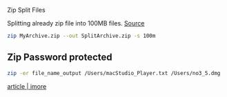


Zip Split Files

Splitting already zip file into 100MB files.
[Source](https://smallbusiness.chron.com/split-zip-files-os-x-56155.html)

```sh
zip MyArchive.zip --out SplitArchive.zip -s 100m
```

## Zip Password protected


```sh
zip -er file_name_output /Users/macStudio_Player.txt /Users/no3_5.dmg
```

[article | imore](https://www.imore.com/how-create-and-password-protect-zip-file-macos)